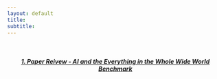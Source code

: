 ```yaml
---
layout: default
title: 
subtitle: 
---
```


<br>

 <h5 align='center'><a href="{{site.baseurl}}/pages/blogs/2022-02-25-paper-review-1">1. Paper Reivew - AI and the Everything in the Whole Wide World Benchmark</a> </h5>




